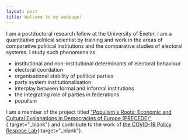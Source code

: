 ```yaml
---
layout: post
title: Welcome to my webpage!
---
```


I am a postdoctoral research fellow at the University of Exeter. I am a quantitative political scientist by training and work in the areas of comparative political institutions and the comparative studies of electoral systems.
I study such phenomena as

* institutional and non-institutional determinants of electoral behaviour
* electoral coordation
* organisational stability of political parties
* party system institutionalisation
* interplay between formal and informal institutions
* the integrating role of parties in federations
* populism

I am a member of the project titled ["Populism's Roots: Economic and Cultural Explanations in Democracies of Europe (PRECEDE)"](https://precede.eu/){:target="_blank"} and contribute to the work of [the COVID-19 Policy Respose Lab](https://www.binghamton.edu/political-science/covid-response/index.html){:target="_blank"}.